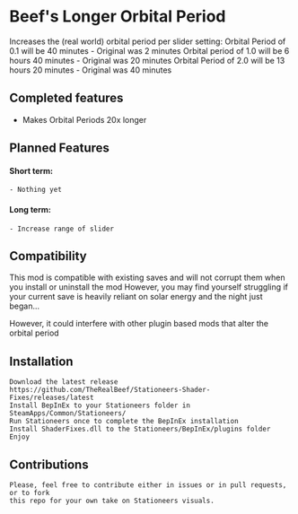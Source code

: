 Beef's Longer Orbital Period<a name="TOP"></a>
===================

Increases the (real world) orbital period per slider setting:
Orbital Period of 0.1 will be 40 minutes - Original was 2 minutes
Orbital period of 1.0 will be 6 hours 40 minutes - Original was 20 minutes
Orbital Period of 2.0 will be 13 hours 20 minutes - Original was 40 minutes

## Completed features ##

  - Makes Orbital Periods 20x longer
  
## Planned Features ##

#### Short term: ####
    - Nothing yet
  
#### Long term: ####
    - Increase range of slider

## Compatibility ##

This mod is compatible with existing saves and will not corrupt them when you install or uninstall the mod 
However, you may find yourself struggling if your current save is heavily reliant on solar energy and the night
just began...

However, it could interfere with other plugin based mods that alter the orbital period

## Installation ##

    Download the latest release https://github.com/TheRealBeef/Stationeers-Shader-Fixes/releases/latest
    Install BepInEx to your Stationeers folder in SteamApps/Common/Stationeers/
    Run Stationeers once to complete the BepInEx installation
    Install ShaderFixes.dll to the Stationeers/BepInEx/plugins folder
    Enjoy

## Contributions ##

    Please, feel free to contribute either in issues or in pull requests, or to fork 
    this repo for your own take on Stationeers visuals.
